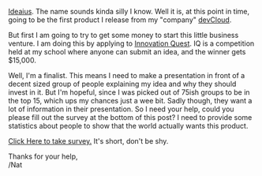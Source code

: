 [Ideaius](http://ideaius.com). The name sounds kinda silly I know. Well it is, at this point in time, going to be the first product I release from my "company" [devCloud](http://devcloud.org).

But first I am going to try to get some money to start this little business venture. I am doing this by applying to [Innovation Quest](http://www.iq.innovationq.org/). IQ is a competition held at my school where anyone can submit an idea, and the winner gets $15,000.

Well, I'm a finalist. This means I need to make a presentation in front of a decent sized group of people explaining my idea and why they should invest in it. But I'm hopeful, since I was picked out of 75ish groups to be in the top 15, which ups my chances just a wee bit. Sadly though, they want a lot of information in their presentation. So I need your help, could you please fill out the survey at the bottom of this post? I need to provide some statistics about people to show that the world actually wants this product.

[Click Here to take survey.](http://www.surveymonkey.com/s.aspx?sm=0aE6GwgsnG56onxdv_2bbiOA_3d_3d) It's short, don't be shy.

Thanks for your help,  
/Nat